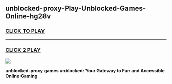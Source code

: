 
## unblocked-proxy-Play-Unblocked-Games-Online-hg28v
<h3>
<a href="https://premium76.site?title=unblocked-proxy&ref=25A">CLICK TO PLAY</a></h3>
<hr>

<h3>
<a href="https://premium76.site?title=unblocked-proxy&ref=25A">CLICK 2 PLAY</a>
  
</h3>

<a href="https://premium76.site?title=unblocked-proxy&ref=25A"><img src="https://clearcache.store/games.png"></a>


**unblocked-proxy games unblocked: Your Gateway to Fun and Accessible Online Gaming**
